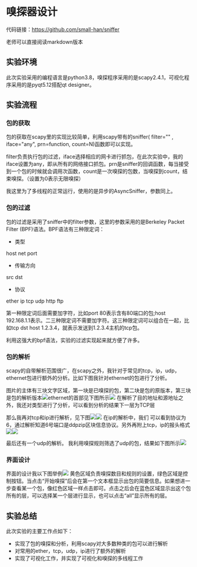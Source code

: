 # 嗅探器设计

代码链接：https://github.com/small-han/sniffer

老师可以直接阅读markdown版本
## 实验环境
此次实验采用的编程语言是python3.8，嗅探程序采用的是scapy2.4.1，可视化程序采用的是pyqt5.12搭配qt designer。
## 实验流程
### 包的获取
包的获取在scapy里的实现比较简单，利用scapy带有的sniffer( filter="" , iface="any", prn=function, count=N)函数即可以实现。

filter负责执行包的过滤，iface选择相应的网卡进行抓包，在此次实验中，我的iface设置为any，即从所有的网络接口抓包。prn是sniffer的回调函数，每当接受到一个包的时候就会调用次函数，count是一次嗅探的包数，当嗅探到count，结束嗅探。（设置为0表示无限嗅探）

我这里为了多线程的正常运行，使用的是异步的AsyncSniffer，参数同上。
### 包的过滤
包的过滤是采用了sniffer中的filter参数，这里的参数采用的是Berkeley Packet Filter (BPF)语法。BPF语法有三种限定词：
+ 类型

host net port
+ 传输方向

src dst
+ 协议

ether ip tcp udp http ftp

第一种限定词后面需要加字符，比如port 80表示含有80端口的包;host 192.168.1.1表示。二三种限定词不需要加字符。这三种限定词可以组合在一起，比如tcp dst host 1.2.3.4，就表示发送到1.2.3.4主机的tcp包。

利用这强大的bpf语法，实验的过滤实现起来就方便了许多。
### 包的解析
scapy的自带解析范围很广，在scapy之外，我针对于常见的tcp，ip，udp，ethernet包进行额外的分析。比如下图我针对ethernet的包进行了分析。

图片的主体有三块文字区域，第一块是已嗅探的包，第二块是包的原版本，第三块是包的解析版本![](./figure/ether.png)ethernet的首部见下图所示![](./figure/ether_p.png)
在解析了目的地址和源地址之外，我还对类型进行了分析，可以看到分析的结果下一层为TCP层

那么我再对tcp和ip进行解析，见下图![](./figure/tcp.png)![](./figure/ip.png)
在ip的解析中，我们 可以看到协议为6，通过解析知道6号端口是ddpzip区块信息协议。另外再附上tcp，ip的报头格式![](./figure/ip_p.jpg)![](./figure/tcp_p.jpg)

最后还有一个udp的解析。
我利用嗅探规则筛选了udp的包，结果如下图所示![](./figure/udp.png)

### 界面设计
界面的设计我以下图举例![](./figure/view.png)
黄色区域负责嗅探数目和规则的设置，绿色区域是控制按钮。当点击“开始嗅探”后会在第一个文本框显示出包的简要信息。如果想进一步查看某一个包，像红色区域一样点击即可。点击之后会在蓝色区域显示出这个包所有的层，可以选择某一个层进行显示，也可以点击“all”显示所有的层。

## 实验总结
此次实验的主要工作点如下：
+ 实现了包的嗅探和分析，利用scapy对大多数种类的包可以进行解析
+ 对常用的ether，tcp，udp，ip进行了额外的解析
+ 实现了可视化工作，并实现了可视化和嗅探的多线程工作